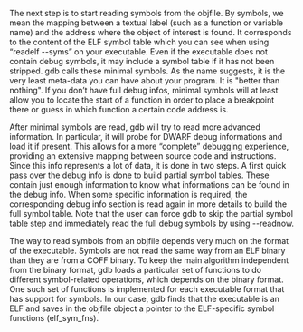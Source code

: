 The next step is to start reading symbols from the objfile. By symbols, we mean the mapping between a textual label (such as a function or variable name) and the address where the object of interest is found. It corresponds to the content of the ELF symbol table which you can see when using “readelf --syms” on your executable. Even if the executable does not contain debug symbols, it may include a symbol table if it has not been stripped. gdb calls these minimal symbols. As the name suggests, it is the very least meta-data you can have about your program. It is "better than nothing". If you don’t have full debug infos, minimal symbols will at least allow you to locate the start of a function in order to place a breakpoint there or guess in which function a certain code address is.

After minimal symbols are read, gdb will try to read more advanced information. In particular, it will probe for DWARF debug informations and load it if present. This allows for a more “complete” debugging experience, providing an extensive mapping between source code and instructions. Since this info represents a lot of data, it is done in two steps. A first quick pass over the debug info is done to build partial symbol tables. These contain just enough information to know what informations can be found in the debug info. When some specific information is required, the corresponding debug info section is read again in more details to build the full symbol table. Note that the user can force gdb to skip the partial symbol table step and immediately read the full debug symbols by using --readnow.

The way to read symbols from an objfile depends very much on the format of the executable. Symbols are not read the same way from an ELF binary than they are from a COFF binary. To keep the main algorithm independent from the binary format, gdb loads a particular set of functions to do different symbol-related operations, which depends on the binary format. One such set of functions is implemented for each executable format that has support for symbols. In our case, gdb finds that the executable is an ELF and saves in the objfile object a pointer to the ELF-specific symbol functions (elf_sym_fns).
